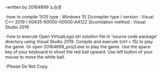 -written by 20164899 노승광

-how to compile
1)OS type : Windows 10
2)compiler type / version : Visual C++ 2019 / 00435-60000-00000-AA122 
3)comilation method : Visual Studio 2019

-how to execute
Open VirtualLego.sln solution file in 'source code package' directory using Visual Studio 2019. Compile and execute (ctrl + f5) to play the game. Or open 20164899_proj3.exe to play the game. Use the space key of your keyboard to shoot the red ball upward. Use left button of your mouse to move the white ball.

-Please Do Not Copy.